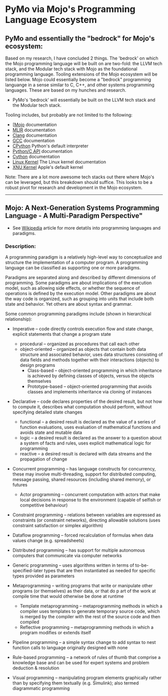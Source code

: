 # PyMo via Mojo's Programming Language Ecosystem 

## PyMo and essentially the "bedrock" for Mojo's ecosystem:
Based on my research, I have concluded 2 things. The 'bedrock' on which the Mojo programming language will be built on
are two-fold: the LLVM tech stack, and the Modular tech stack with Mojo as the foundational programming language. Tooling
extensions of the Mojo ecosystem will be listed below. Mojo could essentially become a "bedrock" programming languange in a 
sense similar to C, C++, and other systems programming languages. These are based on my hunches and research.

- PyMo's 'bedrock' will essentially be built on the LLVM tech stack and the Modular tech stack.

Tooling includes, but probably are not limited to the following:
- [[Mojo](https://docs.modular.com/mojo/manual/) documentation
- [MLIR](https://mlir.llvm.org/) documentation
- [Clang](https://clang.llvm.org/) documentation
- [GCC](https://gcc.gnu.org/) documentation
- [CPython](https://github.com/python/cpython) Python's default interpreter
- [Python/C API](https://docs.python.org/3/c-api/) documentation
- [Cython](https://cython.org/) documentation
- [Linux Kernel](https://docs.kernel.org/) The Linux kernel documentation
- [XNU Kernel](https://github.com/apple-oss-distributions/xnu) Apple's default kernel

Note: There are a lot more awesome tech stacks out there where Mojo's can be leveraged, but this breakdown should suffice.
This looks to be a robust pivot for research and development in the Mojo ecosystem.

---
## Mojo: A Next-Generation Systems Programming Language - A Multi-Paradigm Perspective"
- See [Wikipedia](https://en.wikipedia.org/wiki/Programming_paradigm) article for more detatils into programming languages 
and paradigms.

### Description:
A programming paradigm is a relatively high-level way to conceptualize and structure the implementation of a computer 
program. A programming language can be classified as supporting one or more paradigms.

Paradigms are separated along and described by different dimensions of programming. Some paradigms are about implications 
of the execution model, such as allowing side effects, or whether the sequence of operations is defined by the execution 
model. Other paradigms are about the way code is organized, such as grouping into units that include both state and 
behavior. Yet others are about syntax and grammar.

Some common programming paradigms include (shown in hierarchical relationship):
- Imperative – code directly controls execution flow and state change, explicit statements that change a program state
    - procedural – organized as procedures that call each other
    - object-oriented – organized as objects that contain both data structure and associated behavior, 
uses data structures consisting of data fields and methods together with their interactions (objects) to design programs
        - Class-based – object-oriented programming in which inheritance is achieved by defining classes of objects, 
versus the objects themselves
        - Prototype-based – object-oriented programming that avoids classes and implements inheritance via cloning of 
instances

- Declarative – code declares properties of the desired result, but not how to compute it, describes what computation 
should perform, without specifying detailed state changes
    - functional – a desired result is declared as the value of a series of function evaluations, uses evaluation of 
mathematical functions and avoids state and mutable data
    - logic – a desired result is declared as the answer to a question about a system of facts and rules, uses explicit mathematical logic for programming
    - reactive – a desired result is declared with data streams and the propagation of change

- Concurrent programming – has language constructs for concurrency, these may involve multi-threading, support for 
distributed computing, message passing, shared resources (including shared memory), or futures
    - Actor programming – concurrent computation with actors that make local decisions in response to the environment 
(capable of selfish or competitive behaviour)

- Constraint programming – relations between variables are expressed as constraints (or constraint networks), directing 
allowable solutions (uses constraint satisfaction or simplex algorithm)
- Dataflow programming – forced recalculation of formulas when data values change (e.g. spreadsheets)
- Distributed programming – has support for multiple autonomous computers that communicate via computer networks
- Generic programming – uses algorithms written in terms of to-be-specified-later types that are then instantiated as 
needed for specific types provided as parameters
- Metaprogramming – writing programs that write or manipulate other programs (or themselves) as their data, or that do p
art of the work at compile time that would otherwise be done at runtime
    - Template metaprogramming – metaprogramming methods in which a compiler uses templates to generate temporary source 
code, which is merged by the compiler with the rest of the source code and then compiled
    - Reflective programming – metaprogramming methods in which a program modifies or extends itself
- Pipeline programming – a simple syntax change to add syntax to nest function calls to language originally designed 
with none
- Rule-based programming – a network of rules of thumb that comprise a knowledge base and can be used for expert systems and problem deduction & resolution
- Visual programming – manipulating program elements graphically rather than by specifying them textually (e.g. Simulink); also termed diagrammatic programming
